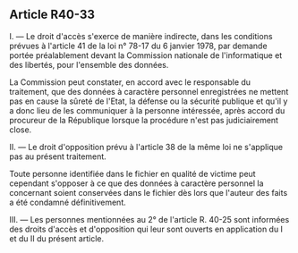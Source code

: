Article R40-33
----
I. ― Le droit d'accès s'exerce de manière indirecte, dans les conditions prévues
à l'article 41 de la loi n° 78-17 du 6 janvier 1978, par demande portée
préalablement devant la Commission nationale de l'informatique et des libertés,
pour l'ensemble des données.

La Commission peut constater, en accord avec le responsable du traitement, que
des données à caractère personnel enregistrées ne mettent pas en cause la sûreté
de l'Etat, la défense ou la sécurité publique et qu'il y a donc lieu de les
communiquer à la personne intéressée, après accord du procureur de la République
lorsque la procédure n'est pas judiciairement close.

II. ― Le droit d'opposition prévu à l'article 38 de la même loi ne s'applique
pas au présent traitement.

Toute personne identifiée dans le fichier en qualité de victime peut cependant
s'opposer à ce que des données à caractère personnel la concernant soient
conservées dans le fichier dès lors que l'auteur des faits a été condamné
définitivement.

III. ― Les personnes mentionnées au 2° de l'article R. 40-25 sont informées des
droits d'accès et d'opposition qui leur sont ouverts en application du I et du
II du présent article.
